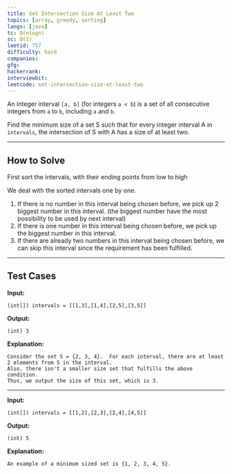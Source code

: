 ```yaml
---
title: Set Intersection Size At Least Two
topics: [array, greedy, sorting]
langs: [java]
tc: O(nlogn)
sc: O(1)
leetid: 757
difficulty: hard
companies: 
gfg: 
hackerrank: 
interviewbit: 
leetcode: set-intersection-size-at-least-two
---
```


An integer interval `[a, b]` (for integers `a < b`) is a set of all consecutive integers from `a` to `b`, including `a` and `b`.

Find the minimum size of a set S such that for every integer interval A in `intervals`, 
the intersection of S with A has a size of at least two.

---
## How to Solve

First sort the intervals, with their ending points from low to high

We deal with the sorted intervals one by one.
1. If there is no number in this interval being chosen before, we pick up 2 biggest number in this interval. 
(the biggest number have the most possibility to be used by next interval)
2. If there is one number in this interval being chosen before, we pick up the biggest number in this interval.
3. If there are already two numbers in this interval being chosen before, we can skip this interval since the requirement has been fulfilled.

---

## Test Cases

**Input:**
```
(int[]) intervals = [[1,3],[1,4],[2,5],[3,5]]
```

**Output:**
```
(int) 3
```

**Explanation:**
```
Consider the set S = {2, 3, 4}.  For each interval, there are at least 2 elements from S in the interval.
Also, there isn't a smaller size set that fulfills the above condition.
Thus, we output the size of this set, which is 3.
```

---

**Input:**
```
(int[]) intervals = [[1,2],[2,3],[2,4],[4,5]]
```

**Output:**
```
(int) 5
```

**Explanation:**
```
An example of a minimum sized set is {1, 2, 3, 4, 5}.
```